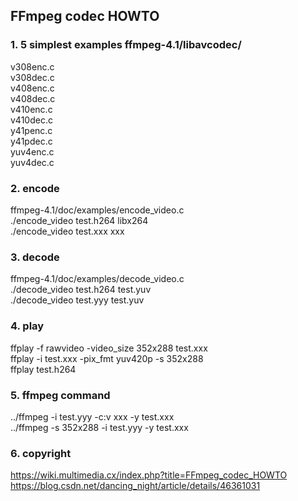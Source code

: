## FFmpeg codec HOWTO

### 1. 5 simplest examples ffmpeg-4.1/libavcodec/  
v308enc.c  
v308dec.c  
v408enc.c  
v408dec.c  
v410enc.c  
v410dec.c  
y41penc.c  
y41pdec.c  
yuv4enc.c  
yuv4dec.c  

### 2. encode
ffmpeg-4.1/doc/examples/encode_video.c  
./encode_video test.h264 libx264  
./encode_video test.xxx xxx  

### 3. decode
ffmpeg-4.1/doc/examples/decode_video.c  
./decode_video test.h264 test.yuv  
./decode_video test.yyy test.yuv  

### 4. play
ffplay -f rawvideo -video_size 352x288 test.xxx  
ffplay -i test.xxx -pix_fmt yuv420p -s 352x288  
ffplay test.h264  

### 5. ffmpeg command
../ffmpeg -i test.yyy -c:v xxx -y test.xxx  
../ffmpeg -s 352x288 -i test.yyy -y test.xxx  

### 6. copyright
https://wiki.multimedia.cx/index.php?title=FFmpeg_codec_HOWTO  
https://blog.csdn.net/dancing_night/article/details/46361031  

